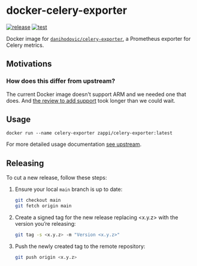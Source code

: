 # docker-celery-exporter

[![release](https://github.com/Intellection/docker-celery-exporter/actions/workflows/release.yml/badge.svg)](https://github.com/Intellection/docker-celery-exporter/actions/workflows/release.yml)
[![test](https://github.com/Intellection/docker-celery-exporter/actions/workflows/test.yml/badge.svg)](https://github.com/Intellection/docker-celery-exporter/actions/workflows/test.yml)

Docker image for [`danihodovic/celery-exporter`](https://github.com/danihodovic/celery-exporter), a Prometheus exporter for Celery metrics.

## Motivations

### How does this differ from upstream?

The current Docker image doesn't support ARM and we needed one that does. And [the review to add support](https://github.com/danihodovic/celery-exporter/pull/329) took longer than we could wait.

## Usage

```
docker run --name celery-exporter zappi/celery-exporter:latest
```

For more detailed usage documentation [see upstream](https://github.com/danihodovic/celery-exporter).

## Releasing

To cut a new release, follow these steps:

1. Ensure your local `main` branch is up to date:
    ```bash
    git checkout main
    git fetch origin main
    ```
2.	Create a signed tag for the new release replacing <x.y.z> with the version you’re releasing:
    ```bash
    git tag -s <x.y.z> -m "Version <x.y.z>"
    ```
3. Push the newly created tag to the remote repository:
    ```bash
    git push origin <x.y.z>
    ```
